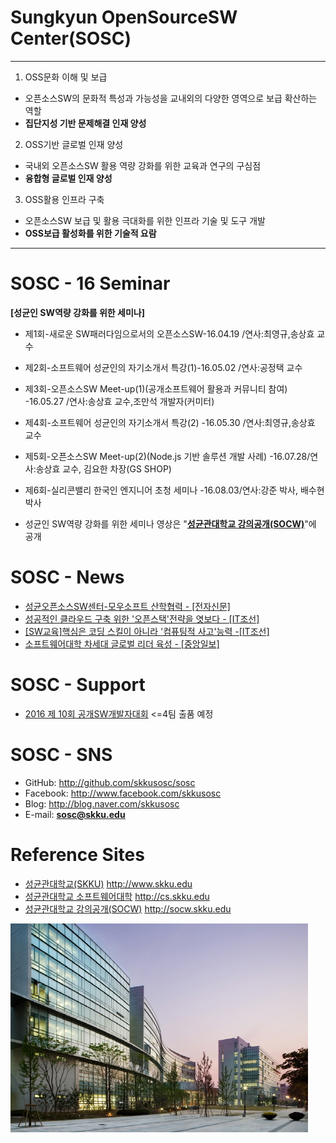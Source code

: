 # **Sungkyun OpenSourceSW Center(SOSC)**

**********************************************************************************

1. OSS문화 이해 및 보급
 - 오픈소스SW의 문화적 특성과 가능성을 교내외의 다양한 영역으로 보급 확산하는 역할
 - **집단지성 기반 문제해결 인재 양성**
2. OSS기반 글로벌 인재 양성
 - 국내외 오픈소스SW 활용 역량 강화를 위한 교육과 연구의 구심점
 - **융합형 글로벌 인재 양성**
3. OSS활용 인프라 구축
 - 오픈소스SW 보급 및 활용 극대화를 위한 인프라 기술 및 도구 개발
 - **OSS보급 활성화를 위한 기술적 요람**

**********************************************************************************

# SOSC - 16 Seminar
  **[성균인 SW역량 강화를 위한 세미나]**
* 제1회-새로운 SW패러다임으로서의 오픈소스SW-16.04.19 /연사:최영규,송상효 교수
* 제2회-소프트웨어 성균인의 자기소개서 특강(1)-16.05.02 /연사:공정택 교수
* 제3회-오픈소스SW Meet-up(1)(공개소프트웨어 활용과 커뮤니티 참여) -16.05.27 /연사:송상효 교수,조만석 개발자(커미터)
* 제4회-소프트웨어 성균인의 자기소개서 특강(2) -16.05.30 /연사:최영규,송상효 교수
* 제5회-오픈소스SW Meet-up(2)(Node.js 기반 솔루션 개발 사례) -16.07.28/연사:송상효 교수, 김요한 차장(GS SHOP)
* 제6회-실리콘밸리 한국인 엔지니어 초청 세미나 -16.08.03/연사:강준 박사, 배수현 박사

* 성균인 SW역량 강화를 위한 세미나 영상은 "**[성균관대학교 강의공개(SOCW)](http://socw.skku.edu)**"에 공개

# SOSC - News
* [성균오픈소스SW센터-모우소프트 산학협력 - [전자신문]](http://www.etnews.com/20160429000257)
* [성공적인 클라우드 구축 위한 '오픈스택'전략을 엿보다 - [IT조선]](http://it.chosun.com/news/article.html?no=2819033)
* [[SW교육]핵심은 코딩 스킬이 아니라 '컴퓨팅적 사고'능력 -[IT조선]](http://it.chosun.com/news/article.html?no=2820617)
* [소프트웨어대학 차세대 글로벌 리더 육성 - [중앙일보]](http://news.joins.com/article/20362380)

# SOSC - Support
* [2016 제 10회 공개SW개발자대회](http://project.oss.kr) <=4팀 출품 예정

# SOSC - SNS
* GitHub:  http://github.com/skkusosc/sosc
* Facebook:  http://www.facebook.com/skkusosc
* Blog: http://blog.naver.com/skkusosc
* E-mail:  **sosc@skku.edu**

# Reference Sites
* [성균관대학교(SKKU)](http://www.skku.edu) http://www.skku.edu
* [성균관대학교 소프트웨어대학](http://cs.skku.edu) http://cs.skku.edu
* [성균관대학교 강의공개(SOCW)](http://socw.skku.edu) http://socw.skku.edu



![SOSC](SOSC.jpg)
